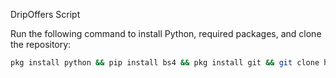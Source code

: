DripOffers Script

Run the following command to install Python, required packages, and clone the repository:

```bash
pkg install python && pip install bs4 && pkg install git && git clone https://github.com/AbdulQayoomBoohar/Bots/tree/main/dripoffers
